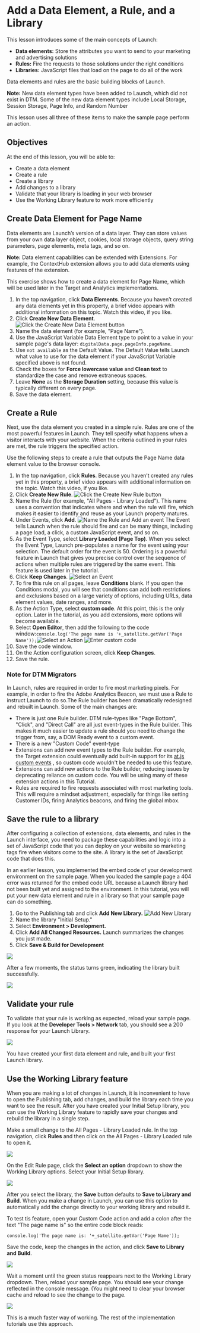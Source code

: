 # Add a Data Element, a Rule, and a Library

This lesson introduces some of the main concepts of Launch:

* **Data elements:** Store the attributes you want to send to your marketing and advertising solutions
* **Rules:** Fire the requests to those solutions under the right conditions
* **Libraries:** JavaScript files that load on the page to do all of the work

Data elements and rules are the basic building blocks of Launch. 

**Note:** New data element types have been added to Launch, which did not exist in DTM. Some of the new data element types include Local Storage, Session Storage, Page Info, and Random Number

This lesson uses all three of these items to make the sample page perform an action.

## Objectives

At the end of this lesson, you will be able to:

* Create a data element
* Create a rule
* Create a library
* Add changes to a library
* Validate that your library is loading in your web browser
* Use the Working Library feature to work more efficiently

## Create Data Element for Page Name

Data elements are Launch’s version of a data layer. They can store values from your own data layer object, cookies, local storage objects, query string parameters, page elements, meta tags, and so on. 

**Note:**  Data element capabilities can be extended with Extensions. For example, the ContextHub extension allows you to add data elements using features of the extension.

This exercise shows how to create a data element for Page Name, which will be used later in the Target and Analytics implementations.

1. In the top navigation, click **Data Elements**.  Because you haven’t created any data elements yet in this property, a brief video appears with additional information on this topic. Watch this video, if you like.
2. Click **Create New Data Element**.  ![Click the Create New Data Element button](https://git.corp.adobe.com/pages/dwright/tutorial-test/assets/images/launch-newDataElement.png)
3. Name the data element \(for example, "Page Name"\).
4. Use the JavaScript Variable Data Element type to point to a value in your sample page's data layer: `digitalData.page.pageInfo.pageName`.
5. Use `not available` as the Default Value. The Default Value tells Launch what value to use for the data element if your JavaScript Variable specified above is not found.
6. Check the boxes for **Force lowercase value** and **Clean text** to standardize the case and remove extraneous spaces.
7. Leave **None** as the **Storage Duration** setting, because this value is typically different on every page.
8. Save the data element.

## Create a Rule

Next, use the data element you created in a simple rule. Rules are one of the most powerful features in Launch. They tell specify what happens when a visitor interacts with your website. When the criteria outlined in your rules are met, the rule triggers the specified action.

Use the following steps to create a rule that outputs the Page Name data element value to the browser console.

1. In the top navigation, click **Rules**.  Because you haven’t created any rules yet in this property, a brief video appears with additional information on the topic. Watch this video, if you like.
2. Click **Create New Rule**.  ![Click the Create New Rule button](https://git.corp.adobe.com/pages/dwright/tutorial-test/assets/images/launch-newRule.png)
3. Name the Rule \(for example, "All Pages - Library Loaded"\). This name uses a convention that indicates where and when the rule will fire, which makes it easier to identify and reuse as your Launch property matures. 
4. Under Events, click **Add**. ![Name the Rule and Add an event](https://git.corp.adobe.com/pages/dwright/tutorial-test/assets/images/launch-addEventToRule.png) The Event tells Launch when the rule should fire and can be many things, including a page load, a click, a custom JavaScript event, and so on.
5. As the Event Type, select **Library Loaded \(Page Top\)**. When you select the Event Type, Launch pre-populates a name for the event using your selection. The default order for the event is 50. Ordering is a powerful feature in Launch that gives you precise control over the sequence of actions when multiple rules are triggered by the same event. This feature is used later in the tutorial.
6. Click **Keep Changes**. ![Select an Event](https://git.corp.adobe.com/pages/dwright/tutorial-test/assets/images/launch-ruleSelectEvent.png)
7. To fire this rule on all pages, leave **Conditions** blank.  If you open the Conditions modal, you will see that conditions can add both restrictions and exclusions based on a large variety of options, including URLs, data element values, date ranges, and more.
8. As the Action Type, select **custom code**. At this point, this is the only option. Later in the tutorial, as you add extensions, more options will become available.
9. Select **Open Editor**, then add the following to the code window:`console.log('The page name is '+_satellite.getVar('Page Name'));`![Select an Action](https://git.corp.adobe.com/pages/dwright/tutorial-test/assets/images/launch-selectAction.png) ![Enter custom code](https://git.corp.adobe.com/pages/dwright/tutorial-test/assets/images/launch-customCodeAction.png)
10. Save the code window. 
11. On the Action configuration screen, click **Keep Changes**. 
12. Save the rule.

### **Note for DTM Migrators**

In Launch, rules are required in order to fire most marketing pixels. For example, in order to fire the Adobe Analytics Beacon, we must use a Rule to instruct Launch to do so.The Rule builder has been dramatically redesigned and rebuilt in Launch. Some of the main changes are:

* There is just one Rule builder. DTM rule-types like "Page Bottom", "Click", and "Direct Call" are all just event-types in the Rule builder. This makes it much easier to update a rule should you need to change the trigger from, say, a DOM Ready event to a custom event.
* There is a new "Custom Code" event-type
* Extensions can add new event types to the Rule builder. For example, the Target extension could eventually add built-in support for its [at.js custom events](https://marketing.adobe.com/resources/help/en_US/target/ov2/r_target-atjs-notification.html) , so custom code wouldn't be needed to use this feature.
* Extensions can add new actions to the Rule builder, reducing issues by deprecating reliance on custom code. You will be using many of these extension actions in this Tutorial.
* Rules are required to fire requests associated with most marketing tools. This will require a mindset adjustment, especially for things like setting Customer IDs, firing Analytics beacons, and firing the global mbox.

## **Save the rule to a library**

After configuring a collection of extensions, data elements, and rules in the Launch interface, you need to package these capabilities and logic into a set of JavaScript code that you can deploy on your website so marketing tags fire when visitors come to the site. A library is the set of JavaScript code that does this.

In an earlier lesson, you implemented the embed code of your development environment on the sample page. When you loaded the sample page a 404 error was returned for the embed code URL because a Launch library had not been built yet and assigned to the environment. In this tutorial, you will put your new data element and rule in a library so that your sample page can do something.

1. Go to the Publishing tab and click **Add New Library.** ![Add New Library](https://git.corp.adobe.com/pages/dwright/tutorial-test/assets/images/launch-addNewLibrary.png) 
2. Name the library "Initial Setup."
3. Select **Environment &gt; Development.**
4. Click **Add All Changed Resources.** Launch summarizes the changes you just made.
5.  Click **Save & Build for Development**

![](../../.gitbook/assets/launch-saveandbuild.png)

 After a few moments, the status turns green, indicating the library built successfully.

![](../../.gitbook/assets/launch-librarybuilt.png)

##  Validate your rule

To validate that your rule is working as expected, reload your sample page. If you look at the **Developer Tools &gt; Network** tab, you should see a 200 response for your Launch Library.

![](../../.gitbook/assets/samplepage-200.png)

You have created your first data element and rule, and built your first Launch library.

## Use the Working Library feature

When you are making a lot of changes in Launch, it is inconvenient to have to open the Publishing tab, add changes, and build the library each time you want to see the result. After you have created your Initial Setup library, you can use the Working Library feature to rapidly save your changes and rebuild the library in a single step.

Make a small change to the All Pages - Library Loaded rule. In the top navigation, click **Rules** and then click on the All Pages - Library Loaded rule to open it.

![](../../.gitbook/assets/launch-reopenrule.png)

On the Edit Rule page, click the **Select an option** dropdown to show the Working Library options. Select your Initial Setup library.

![](../../.gitbook/assets/launch-setworkinglibrary.png)

After you select the library, the **Save** button defaults to **Save to Library and Build**. When you make a change in Launch, you can use this option to automatically add the change directly to your working library and rebuild it. 

To test tis feature, open your Custom Code action and add a colon after the text "The page name is" so the entire code block reads:

```text
console.log('The page name is: '+_satellite.getVar('Page Name'));
```

 Save the code, keep the changes in the action, and click **Save to Library and Build**.

![](../../.gitbook/assets/launch-workinglibrary-saveandbuild.png)

Wait a moment until the green status reappears next to the Working Library dropdown. Then, reload your sample page. You should see your change reflected in the console message. \(You might need to clear your browser cache and reload to see the change to the page.

![](../../.gitbook/assets/samplepage-consolewithcolon.png)

 This is a much faster way of working. The rest of the implementation tutorials use this approach.


